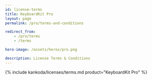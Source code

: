 ```yaml
---
id: license-terms
title: KeyboardKit Pro
layout: page
permalink: /pro/terms-and-conditions

redirect_from: 
    - /pro/terms
    - /terms

hero-image: /assets/heros/pro.png

description: License Terms & Conditions
---
```


{% include kankoda/licenses/terms.md product="KeyboardKit Pro" %}